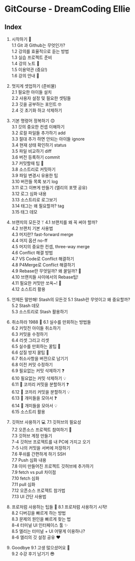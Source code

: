 # GitCourse - DreamCoding Ellie 
Index
----

1. 시작하기 🙌  
1.1 Git 과 Github는 무엇인가?  
1.2 강의를 효율적으로 듣는 방법  
1.3 실습 프로젝트 준비  
1.4 강의 노트 📔  
1.5 이용약관 (중요!)  
1.6 강의 안내 🚨  

2. 멋지게 셋업하기 (준비물)            
2.1 필요한 아이들 설치  
2.2 사용자 설정 및 필요한 셋팅들  
2.3 깃을 공부하는 포인트 🤓  
2.4 깃 초기화 하고 삭제하기  

3. 기본 명령어 정복하기 😊          
3.1 깃의 중요한 컨셉 이해하기  
3.2 로컬 파일들 추가하기 add  
3.3 절대 추가 하면 안되는 아이들 ignore  
3.4 현재 상태 확인하기 status  
3.5 파일 비교하기 diff  
3.6 버전 등록하기 commit  
3.7 커밋할때 팁 💯  
3.8 소스트리로 커밋하기  
3.9 파일 변경시 유용한 팁  
3.10 버전들 목록 보기 log  
3.11 로그 이쁘게 만들기 (엘리의 포맷 공유)  
3.12 로그 심화 내용  
3.13 소스트리로 로그보기  
3.14 태그는 왜 필요할까? tag  
3.15 태그 데모  

4. 브랜치의 모든것 ᛘ
4.1 브랜치를 왜 꼭 써야 할까?  
4.2 브랜치 기본 사용법  
4.3 머지란? fast-forward merge  
4.4 머지 옵션 no-ff  
4.5 머지의 중요한 컨셉, three-way merge  
4.6 Conflict 해결 방법  
4.7 VS Code로 Conflict 해결하기  
4.8 P4Merge로 Conflict 해결하기  
4.9 Rebase란 무엇일까? 왜 꿀일까? 🐝  
4.10 브랜치들 사이에서의 Rebase팁!  
4.11 필요한 커밋만 쏘옥~! 🍒  
4.12 소스트리 활용  

5. 언제든 말만해! Stash의 모든것
5.1 Stash란 무엇이고 왜 중요할까?  
5.2 Stash 데모  
5.3 소스트리로 Stash 활용하기  

6. 취소하라 1988 🚨
6.1 실수를 만회하는 방법들  
6.2 커밋전 아이들 취소하기  
6.3 커밋을 수정하기  
6.4 리셋 그리고 리셋  
6.5 실수를 만회하는 꿀팁 🍯  
6.6 삽질 방지 꿀팁 🍯  
6.7 취소사항을 버전으로 남기기  
6.8 이전 커밋 수정하기  
6.9 필요없는 커밋 삭제하기 ❓  
6.10 필요없는 커밋 삭제하기 💡  
6.11 🐘 코끼리 커밋을 분할하기 ❓  
6.12 🐘 코끼리 커밋을 분할하기 💡  
6.13 🐜 개미들을 모아서 ❓  
6.14 🐜 개미들을 모아서 💡  
6.15 소스트리 활용  

7. 깃허브 사용하기 💻
7.1 깃허브의 필요성  
7.2 오픈소스 프로젝트 참여하기 🚀  
7.3 깃허브 계정 만들기  
7-4 깃허브 프로젝트를 내 PC에 가지고 오기  
7-5 나의 커밋을 서버에 저장하기  
7.6 푸쉬를 간편하게 하기 SSH  
7.7 Push 심화 내용  
7.8 이미 만들어진 프로젝트 깃허브에 추가하기  
7.9 fetch vs pull 차이점  
7.10 fetch 심화  
7.11 pull 심화  
7.12 오픈소스 프로젝트 참가법  
7.13 UI 간단 사용법  

8. 프로처럼 사용하는 팁들 🚀
8.1 프로처럼 사용하기 시작!  
8.2 디버깅을 빠르게 하는 방법  
8.3 문제의 원인을 빠르게 찾는 법  
8-4 터미널 UI 인터페이스 툴 ✨  
8.5 엘리는 터미널 + UI 어떻게 이용하나?  
8-6 엘리의 깃 설정 공유 ♥️  

9. Goodbye
9.1 고생 많으셨어요 🙌  
9.2 수강 후기 남기기 😎  